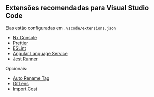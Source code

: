 ## Extensões recomendadas para Visual Studio Code

Elas estão configuradas em `.vscode/extensions.json`

- [Nx Console](https://marketplace.visualstudio.com/items?itemName=nrwl.angular-console)
- [Prettier](https://marketplace.visualstudio.com/items?itemName=esbenp.prettier-vscode)
- [ESLint](https://marketplace.visualstudio.com/items?itemName=dbaeumer.vscode-eslint)
- [Angular Language Service](https://marketplace.visualstudio.com/items?itemName=Angular.ng-template)
- [Jest Runner](https://marketplace.visualstudio.com/items?itemName=firsttris.vscode-jest-runner)

Opcionais:
- [Auto Rename Tag](https://marketplace.visualstudio.com/items?itemName=formulahendry.auto-rename-tag)
- [GitLens](https://marketplace.visualstudio.com/items?itemName=eamodio.gitlens)
- [Import Cost](https://marketplace.visualstudio.com/items?itemName=wix.vscode-import-cost)
